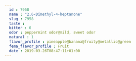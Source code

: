 ```yaml
---
  id : 7958
  name : "2,6-Dimethyl-4-heptanone"
  slug : 7958
  taste : 
  bitter : 0
  odor : peppermint odor@mild, sweet odor
  natural : 1
  flavor_profile : pineapple@banana@fruity@metallic@green
  fema_flavor_profile : Fruit
  date : 2019-03-26T08:47:11+01:00
---
```



